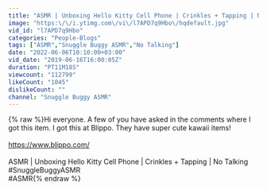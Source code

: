 ```yaml
---
title: "ASMR | Unboxing Hello Kitty Cell Phone | Crinkles + Tapping | No Talking"
image: "https:\/\/i.ytimg.com\/vi\/l7APD7q9Hbo\/hqdefault.jpg"
vid_id: "l7APD7q9Hbo"
categories: "People-Blogs"
tags: ["ASMR","Snuggle Buggy ASMR","No Talking"]
date: "2022-06-06T10:10:00+03:00"
vid_date: "2019-06-16T16:00:05Z"
duration: "PT11M18S"
viewcount: "112799"
likeCount: "1045"
dislikeCount: ""
channel: "Snuggle Buggy ASMR"
---
```

{% raw %}Hi everyone. A few of you have asked in the comments where I got this item. I got this at Blippo. They have super cute kawaii items!<br /><br /><a rel="nofollow" target="blank" href="https://www.blippo.com/">https://www.blippo.com/</a><br /><br />ASMR | Unboxing Hello Kitty Cell Phone | Crinkles + Tapping | No Talking<br />#SnuggleBuggyASMR<br />#ASMR{% endraw %}
